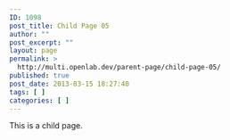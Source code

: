 ```yaml
---
ID: 1098
post_title: Child Page 05
author: ""
post_excerpt: ""
layout: page
permalink: >
  http://multi.openlab.dev/parent-page/child-page-05/
published: true
post_date: 2013-03-15 18:27:40
tags: [ ]
categories: [ ]
---
```

This is a child page.